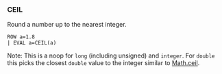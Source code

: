 <!--
This is generated by ESQL’s AbstractFunctionTestCase. Do no edit it. See ../README.md for how to regenerate it.
-->

### CEIL
Round a number up to the nearest integer.

```
ROW a=1.8
| EVAL a=CEIL(a)
```
Note: This is a noop for `long` (including unsigned) and `integer`. For `double` this picks the closest `double` value to the integer similar to [Math.ceil](https://docs.oracle.com/en/java/javase/11/docs/api/java.base/java/lang/Math.html#ceil(double)).
